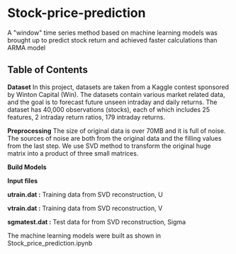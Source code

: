 # Stock-price-prediction
A "window" time series method based on machine learning models was brought up to predict stock return and achieved faster calculations than ARMA model
## Table of Contents
**Dataset**
In this project, datasets are taken from a Kaggle contest sponsored by Winton Capital (Win). The datasets contain various market related data, and the goal is to forecast future unseen intraday and daily returns. The dataset has 40,000 observations (stocks), each of which includes 25 features, 2 intraday return ratios, 179 intraday returns. 

**Preprocessing**
The size of original data is over 70MB and it is full of noise. The sources of noise are both from the original data and the filling values from the last step. We use SVD method to transform the original huge matrix into a product of three small matrices.

**Build Models**

**Input files**

**utrain.dat :** Training data from SVD reconstruction, U

**vtrain.dat :** Training data from SVD reconstruction, V

**sgmatest.dat :** Test data for from SVD reconstruction, Sigma

The machine learning models were built as shown in Stock_price_prediction.ipynb

